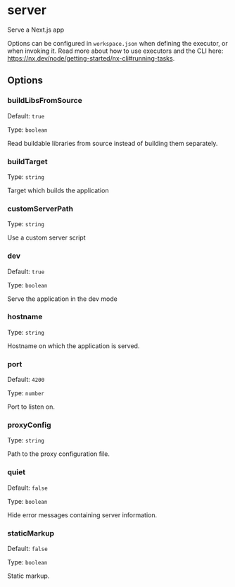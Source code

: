 # server

Serve a Next.js app

Options can be configured in `workspace.json` when defining the executor, or when invoking it.
Read more about how to use executors and the CLI here: https://nx.dev/node/getting-started/nx-cli#running-tasks.

## Options

### buildLibsFromSource

Default: `true`

Type: `boolean`

Read buildable libraries from source instead of building them separately.

### buildTarget

Type: `string`

Target which builds the application

### customServerPath

Type: `string`

Use a custom server script

### dev

Default: `true`

Type: `boolean`

Serve the application in the dev mode

### hostname

Type: `string`

Hostname on which the application is served.

### port

Default: `4200`

Type: `number`

Port to listen on.

### proxyConfig

Type: `string`

Path to the proxy configuration file.

### quiet

Default: `false`

Type: `boolean`

Hide error messages containing server information.

### staticMarkup

Default: `false`

Type: `boolean`

Static markup.
